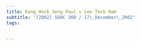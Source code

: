 ```yaml
---
title: Kang Hock Seng Paul v Lee Teck Nam 
subtitle: "[2002] SGHC 308 / 17\_December\_2002"
tags:


---
```


